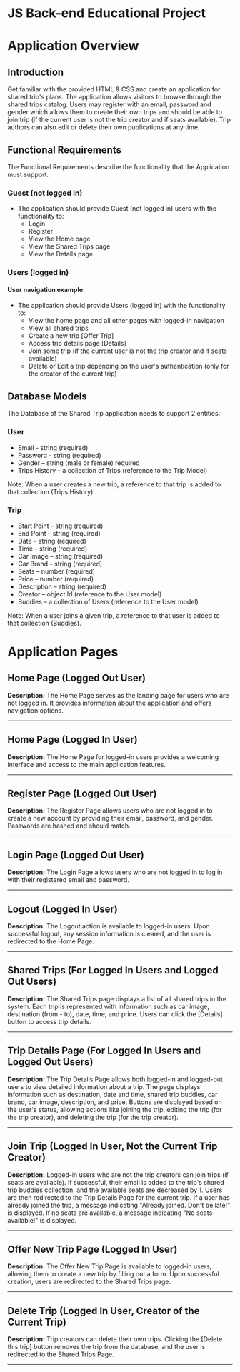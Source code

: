 # JS Back-end Educational Project

# Application Overview

## Introduction

Get familiar with the provided HTML & CSS and create an application for shared trip's plans. The application allows visitors to browse through the shared trips catalog. Users may register with an email, password and gender which allows them to create their own trips and should be able to join trip (if the current user is not the trip creator and if seats available). Trip authors can also edit or delete their own publications at any time.


## Functional Requirements

The Functional Requirements describe the functionality that the Application must support.

### Guest (not logged in)

- The application should provide Guest (not logged in) users with the functionality to:
  - Login
  - Register
  - View the Home page
  - View the Shared Trips page
  - View the Details page

### Users (logged in)

#### User navigation example:

- The application should provide Users (logged in) with the functionality to:
  - View the home page and all other pages with logged-in navigation
  - View all shared trips
  - Create a new trip [Offer Trip]
  - Access trip details page [Details]
  - Join some trip (if the current user is not the trip creator and if seats available)
  - Delete or Edit a trip depending on the user's authentication (only for the creator of the current trip)
 
## Database Models

The Database of the Shared Trip application needs to support 2 entities:

### User

- Email - string (required)
- Password - string (required)
- Gender – string (male or female) required
- Trips History – a collection of Trips (reference to the Trip Model)

Note: When a user creates a new trip, a reference to that trip is added to that collection (Trips History).

### Trip

- Start Point - string (required)
- End Point – string (required)
- Date – string (required)
- Time – string (required)
- Car Image – string (required)
- Car Brand – string (required)
- Seats – number (required)
- Price – number (required)
- Description – string (required)
- Creator – object Id (reference to the User model)
- Buddies – a collection of Users (reference to the User model)

Note: When a user joins a given trip, a reference to that user is added to that collection (Buddies).

# Application Pages

## Home Page (Logged Out User)

**Description:** The Home Page serves as the landing page for users who are not logged in. It provides information about the application and offers navigation options.

---

## Home Page (Logged In User)

**Description:** The Home Page for logged-in users provides a welcoming interface and access to the main application features.

---

## Register Page (Logged Out User)

**Description:** The Register Page allows users who are not logged in to create a new account by providing their email, password, and gender. Passwords are hashed and should match.

---

## Login Page (Logged Out User)

**Description:** The Login Page allows users who are not logged in to log in with their registered email and password.

---

## Logout (Logged In User)

**Description:** The Logout action is available to logged-in users. Upon successful logout, any session information is cleared, and the user is redirected to the Home Page.

---

## Shared Trips (For Logged In Users and Logged Out Users)

**Description:** The Shared Trips page displays a list of all shared trips in the system. Each trip is represented with information such as car image, destination (from - to), date, time, and price. Users can click the [Details] button to access trip details.

---

## Trip Details Page (For Logged In Users and Logged Out Users)

**Description:** The Trip Details Page allows both logged-in and logged-out users to view detailed information about a trip. The page displays information such as destination, date and time, shared trip buddies, car brand, car image, description, and price. Buttons are displayed based on the user's status, allowing actions like joining the trip, editing the trip (for the trip creator), and deleting the trip (for the trip creator).

---

## Join Trip (Logged In User, Not the Current Trip Creator)

**Description:** Logged-in users who are not the trip creators can join trips (if seats are available). If successful, their email is added to the trip's shared trip buddies collection, and the available seats are decreased by 1. Users are then redirected to the Trip Details Page for the current trip. If a user has already joined the trip, a message indicating "Already joined. Don't be late!" is displayed. If no seats are available, a message indicating "No seats available!" is displayed.

---

## Offer New Trip Page (Logged In User)

**Description:** The Offer New Trip Page is available to logged-in users, allowing them to create a new trip by filling out a form. Upon successful creation, users are redirected to the Shared Trips page.

---

## Delete Trip (Logged In User, Creator of the Current Trip)

**Description:** Trip creators can delete their own trips. Clicking the [Delete this trip] button removes the trip from the database, and the user is redirected to the Shared Trips Page.

---
